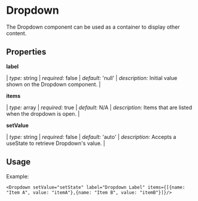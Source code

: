 # Dropdown

The Dropdown component can be used as a container to display other content.

## Properties

**label**

| _type:_ string | _required:_ false | _default:_ 'null' | _description:_ Initial value shown on the Dropdown component. |

**items**

| _type:_ array | _required:_ true | _default:_ N/A | _description:_ Items that are listed when the dropdown is open. |

**setValue**

| _type:_ string | _required:_ false | _default:_ 'auto' | _description:_ Accepts a useState to retrieve Dropdown's value. |

## Usage

Example:

`<Dropdown setValue="setState" label="Dropdown Label" items={[{name: "Item A", value: "itemA"},{name: "Item B", value: "itemB"}]}/>`
